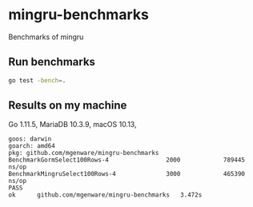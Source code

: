 # mingru-benchmarks
Benchmarks of mingru

## Run benchmarks
```sh
go test -bench=.
```

## Results on my machine
Go 1.11.5, MariaDB 10.3.9, macOS 10.13, 

```
goos: darwin
goarch: amd64
pkg: github.com/mgenware/mingru-benchmarks
BenchmarkGormSelect100Rows-4                2000            789445 ns/op
BenchmarkMingruSelect100Rows-4              3000            465390 ns/op
PASS
ok      github.com/mgenware/mingru-benchmarks   3.472s
```
